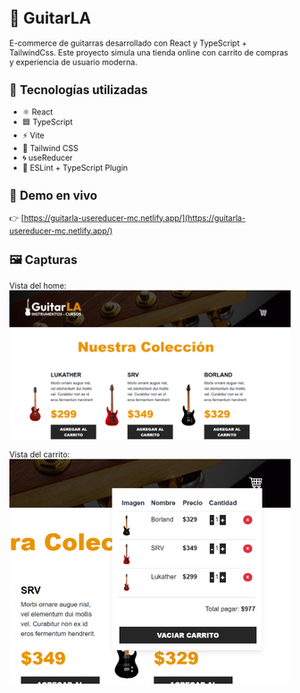 # 🎸 GuitarLA

E-commerce de guitarras desarrollado con React y TypeScript + TailwindCss. Este proyecto simula una tienda online con carrito de compras y experiencia de usuario moderna.

## 🧪 Tecnologías utilizadas

- ⚛️ React
- 🟦 TypeScript
- ⚡ Vite
- 🎨 Tailwind CSS
- 🌀 useReducer
- 🧰 ESLint + TypeScript Plugin

## 🚀 Demo en vivo

👉 [https://guitarla-usereducer-mc.netlify.app/](https://guitarla-usereducer-mc.netlify.app/)

## 🖼️ Capturas

Vista del home:
![Home](./assets/guitarLA1.png)

Vista del carrito:
![Carrito](./assets/guitarLACarrito2.png)
